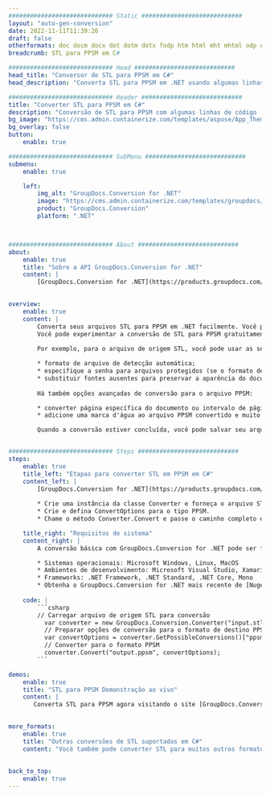 ```yaml
---
############################# Static ############################
layout: "auto-gen-conversion"
date: 2022-11-11T11:39:26
draft: false
otherformats: doc docm docx dot dotm dotx fodp htm html mht mhtml odp odt otp pot potm potx pps ppsm ppsx ppt pptm pptx rtf
breadcrumb: STL para PPSM em C#

############################# Head ############################
head_title: "Conversor de STL para PPSM em C#"
head_description: "Converta STL para PPSM em .NET usando algumas linhas de código. Use a API de conversão de documentos do GroupDocs para converter mais de 160 formatos de arquivo."

############################# Header ############################
title: "Converter STL para PPSM em C#"
description: "Conversão de STL para PPSM com algumas linhas de código .NET"
bg_image: "https://cms.admin.containerize.com/templates/aspose/App_Themes/V3/images/bg/header1.png"
bg_overlay: false
button:
    enable: true

############################# SubMenu ############################
submenu:
    enable: true

    left:
        img_alt: "GroupDocs.Conversion for .NET"
        image: "https://cms.admin.containerize.com/templates/groupdocs/images/product-logos/90x90-noborder/groupdocs-conversion-net.png"
        product: "GroupDocs.Conversion"
        platform: ".NET"



############################# About ############################
about:
    enable: true
    title: "Sobre a API GroupDocs.Conversion for .NET"
    content: |
        [GroupDocs.Conversion for .NET](https://products.groupdocs.com/conversion/net/) pode ser usado para converter Microsoft Word, Excel, PowerPoint, PDF, Visio e outros formatos. GroupDocs.Conversion é uma API independente que é adequada para sistemas internos e de back-end onde é necessário alto desempenho. Não depende de nenhum software como Microsoft ou Open Office.
    

overview:
    enable: true
    content: |
        Converta seus arquivos STL para PPSM em .NET facilmente. Você pode usar apenas algumas linhas de código C# em qualquer plataforma de sua escolha, como - Windows, Linux, macOS.
        Você pode experimentar a conversão de STL para PPSM gratuitamente e avaliar a qualidade dos resultados da conversão. Juntamente com cenários de conversão de arquivo simples, você pode tentar opções mais avançadas para carregar o arquivo de origem STL e para salvar o resultado de saída PPSM. 
        
        Por exemplo, para o arquivo de origem STL, você pode usar as seguintes opções de carregamento:

        * formato de arquivo de detecção automática;
        * especifique a senha para arquivos protegidos (se o formato de arquivo suportar);
        * substituir fontes ausentes para preservar a aparência do documento.
        
        Há também opções avançadas de conversão para o arquivo PPSM:

        * converter página específica do documento ou intervalo de páginas;
        * adicione uma marca d'água ao arquivo PPSM convertido e muito mais.

        Quando a conversão estiver concluída, você pode salvar seu arquivo PPSM no caminho do arquivo local ou em qualquer armazenamento de terceiros, como FTP, Amazon S3, Google Drive, Dropbox etc. Observe - para converter STL para {{ TO}} não há necessidade de nenhum software adicional instalado - como MS Office, Open Office, Adobe Acrobat Reader etc.


############################# Steps ############################
steps:
    enable: true
    title_left: "Etapas para converter STL em PPSM em C#"
    content_left: |
        [GroupDocs.Conversion for .NET](https://products.groupdocs.com/conversion/net/) torna mais fácil para os desenvolvedores converter um arquivo STL para PPSM com algumas linhas de código.
        
        * Crie uma instância da classe Converter e forneça o arquivo STL com o caminho completo
        * Crie e defina ConvertOptions para o tipo PPSM.
        * Chame o método Converter.Convert e passe o caminho completo e o formato (PPSM) como parâmetro

    title_right: "Requisitos de sistema"
    content_right: |
        A conversão básica com GroupDocs.Conversion for .NET pode ser feita em apenas algumas etapas simples. Nossas APIs são suportadas em todas as principais plataformas e sistemas operacionais. Antes de executar o código abaixo, certifique-se de ter os seguintes pré-requisitos instalados em seu sistema.

        * Sistemas operacionais: Microsoft Windows, Linux, MacOS
        * Ambientes de desenvolvimento: Microsoft Visual Studio, Xamarin, MonoDevelop
        * Frameworks: .NET Framework, .NET Standard, .NET Core, Mono
        * Obtenha o GroupDocs.Conversion for .NET mais recente de [Nuget](https://www.nuget.org/packages/groupdocs.conversion)
         
    code: |
        ```csharp    
        // Carregar arquivo de origem STL para conversão
          var converter = new GroupDocs.Conversion.Converter("input.stl");
          // Preparar opções de conversão para o formato de destino PPSM
          var convertOptions = converter.GetPossibleConversions()["ppsm"].ConvertOptions;
          // Converter para o formato PPSM
          converter.Convert("output.ppsm", convertOptions);
        ```

demos:
    enable: true
    title: "STL para PPSM Demonstração ao vivo"
    content: |
       Converta STL para PPSM agora visitando o site [GroupDocs.Conversion App](https://products.groupdocs.app/conversion/family). A demonstração online tem as seguintes vantagens
          

more_formats:
    enable: true
    title: "Outras conversões de STL suportadas em C#"
    content: "Você também pode converter STL para muitos outros formatos de arquivo. Por favor, veja a lista abaixo."
       
       
back_to_top:
    enable: true
---
```

